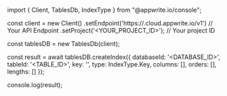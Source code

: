 import { Client, TablesDb, IndexType } from "@appwrite.io/console";

const client = new Client()
    .setEndpoint('https://<REGION>.cloud.appwrite.io/v1') // Your API Endpoint
    .setProject('<YOUR_PROJECT_ID>'); // Your project ID

const tablesDB = new TablesDb(client);

const result = await tablesDB.createIndex({
    databaseId: '<DATABASE_ID>',
    tableId: '<TABLE_ID>',
    key: '',
    type: IndexType.Key,
    columns: [],
    orders: [],
    lengths: []
});

console.log(result);
